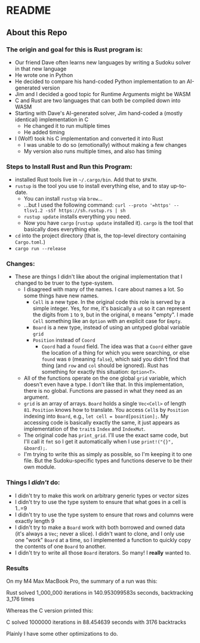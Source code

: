 # README

## About this Repo

### The origin and goal for this is Rust program is:

- Our friend Dave often learns new languages by writing a Sudoku solver in that new language
- He wrote one in Python
- He decided to compare his hand-coded Python implementation to an AI-generated version
- Jim and I decided a good topic for Runtime Arguments might be WASM
- C and Rust are two languages that can both be compiled down into WASM
- Starting with Dave's AI-generated solver, Jim hand-coded a (mostly identical) implementation in C
  - He changed it to run multiple times
  - He added timing
- I (Wolf) took his C implementation and converted it into Rust
  - I was unable to do so (emotionally) without making a few changes
  - My version also runs multiple times, and also has timing

### Steps to Install Rust and Run this Program:

- installed Rust tools live in `~/.cargo/bin`. Add that to `$PATH`.
- `rustup` is the tool you use to install everything else, and to stay up-to-date.
  - You can install `rustup` via `brew`...
  - ...but I used the following command: `curl --proto '=https' --tlsv1.2 -sSf https://sh.rustup.rs | sh`
  - `rustup update` installs everything you need.
  - Now you have `cargo` (`rustup update` installed it). `cargo` is the tool that basically does everything else.
- `cd` into the project directory (that is, the top-level directory containing `Cargo.toml`.)
- `cargo run --release`

### Changes:

- These are things I didn't like about the original implementation that I changed to be truer to the type-system.
  - I disagreed with many of the names. I care about names a lot. So some things have new names.
    - `Cell` is a new type. In the original code this role is served by a simple integer. Yes, for me, it's basically a
      `u8` so it can represent the digits from `1` to `9`, but in the original, `0` means "empty". I made `Cell`
      something like an `Option` with an explicit case for `Empty`.
    - `Board` is a new type, instead of using an untyped global variable `grid`
    - `Position` instead of `Coord`
      - `Coord` had a `found` field. The idea was that a `Coord` either gave the location of a thing for which you were
        searching, or else `found` was `0` (meaning `false`), which said you didn't find that thing (and `row` and `col`
        should be ignored). Rust has something for exactly this situation: `Option<T>`.
  - All of the functions operate on the one global `grid` variable, which doesn't even have a type. I don't like that.
    In this implementation, there is no global. Functions are passed in what they need as an argument.
  - `grid` is an array of arrays.  `Board` holds a single `Vec<Cell>` of length `81`.  `Position` knows how to translate.
    You access `Cell`s by `Position` indexing into `Board`, e.g., `let cell = board[position];`.  My accessing code
    is basically exactly the same, it just appears as implementation of the `trait`s `Index` and `IndexMut`.
  - The original code has `print_grid`. I'll use the exact same code, but I'll call it `fmt` so I get it automatically
    when I use `print!("{}", &board);`.
  - I'm trying to write this as simply as possible, so I'm keeping it to one file. But the Sudoku-specific types and
    functions deserve to be their own module.

### Things I _didn't_ do:

- I didn't try to make this work on arbitrary generic types or vector sizes
- I didn't try to use the type system to ensure that what goes in a cell is 1..=9
- I didn't try to use the type system to ensure that rows and columns were exactly length 9
- I didn't try to make a `Board` work with both borrowed and owned data (it's always a `Vec`; never a slice).
  I didn't want to clone, and I only use one "work" `Board` at a time, so I implemented a function to quickly copy
  the contents of one `Board` to another.
- I didn't try to write all those `Board` iterators.  So many!  I **really** wanted to.

### Results

On my M4 Max MacBook Pro, the summary of a run was this:

  Rust solved 1_000_000 iterations in 140.953099583s seconds, backtracking 3_176 times

Whereas the C version printed this:

  C solved 1000000 iterations in 88.454639 seconds with 3176 backtracks

Plainly I have some other optimizations to do.
